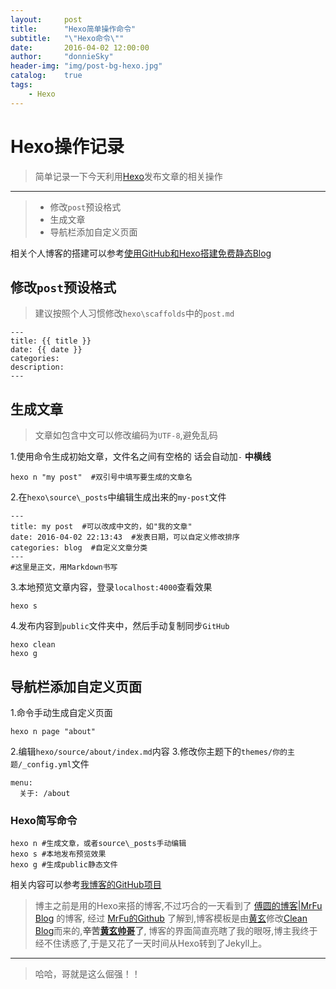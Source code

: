 ```yaml
---
layout:     post
title:      "Hexo简单操作命令"
subtitle:   "\"Hexo命令\""
date:       2016-04-02 12:00:00
author:     "donnieSky"
header-img: "img/post-bg-hexo.jpg"
catalog:	true
tags:
    - Hexo
---
```


# Hexo操作记录

> 简单记录一下今天利用[Hexo][2]发布文章的相关操作

----

> * 修改`post`预设格式
> * 生成文章
> * 导航栏添加自定义页面

相关个人博客的搭建可以参考[使用GitHub和Hexo搭建免费静态Blog][1]

## 修改`post`预设格式
> 建议按照个人习惯修改`hexo\scaffolds`中的`post.md`

```code
---
title: {{ title }}
date: {{ date }}
categories:
description:
---
```

## 生成文章
> 文章如包含中文可以修改编码为`UTF-8`,避免乱码

1.使用命令生成初始文章，文件名之间有空格的    话会自动加`-` **中横线**
```code
hexo n "my post"  #双引号中填写要生成的文章名
```
2.在`hexo\source\_posts`中编辑生成出来的`my-post`文件
```code
---
title: my post  #可以改成中文的，如"我的文章"
date: 2016-04-02 22:13:43  #发表日期，可以自定义修改排序
categories: blog  #自定义文章分类
---
#这里是正文，用Markdown书写
```

3.本地预览文章内容，登录`localhost:4000`查看效果
```code
hexo s
```

4.发布内容到`public`文件夹中，然后手动复制同步`GitHub`
```code
hexo clean
hexo g
```

## 导航栏添加自定义页面
1.命令手动生成自定义页面
```code
hexo n page "about"
```
2.编辑`hexo/source/about/index.md`内容
3.修改你主题下的`themes/你的主题/_config.yml`文件
```code
menu:
  关于: /about
```

### Hexo简写命令
```code
hexo n #生成文章，或者source\_posts手动编辑
hexo s #本地发布预览效果
hexo g #生成public静态文件
```

相关内容可以参考[我博客的GitHub项目][3]

> 博主之前是用的Hexo来搭的博客,不过巧合的一天看到了 [傅圆的博客|MrFu Blog][4] 的博客,
> 经过 [MrFu的Github][7] 了解到,博客模板是由[黄玄][5]修改[Clean Blog][6]而来的,**辛苦[黄玄帅哥][5]了**,
> 博客的界面简直亮瞎了我的眼呀,博主我终于经不住诱惑了,于是又花了一天时间从Hexo转到了Jekyll上。
> 
 ----
> 哈哈，哥就是这么倔强！！

  [1]: http://wsgzao.github.io/post/hexo-guide/ 
  
  [2]: https://hexo.io/
  
  [3]: https://github.com/donniesky/donniesky.github.io

  [4]: http://mrfu.me/

  [5]: http://huangxuan.me/

  [6]: https://github.com/BlackrockDigital/startbootstrap-clean-blog-jekyll

  [7]: https://github.com/MrFuFuFu/mrfufufu.github.io